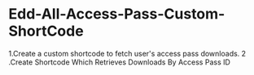 # Edd-All-Access-Pass-Custom-ShortCode
1.Create a custom shortcode to fetch user's access pass downloads. 
2 .Create Shortcode Which Retrieves Downloads By Access Pass ID 
